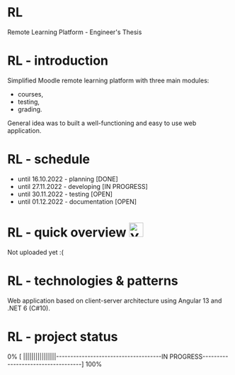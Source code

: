 # RL
Remote Learning Platform - Engineer's Thesis

# RL - introduction
Simplified Moodle remote learning platform with three main modules:
- courses,
- testing,
- grading.

General idea was to built a well-functioning and easy to use web application.

# RL - schedule
- until 16.10.2022 - planning [DONE]
- until 27.11.2022 - developing [IN PROGRESS]
- until 30.11.2022 - testing [OPEN]
- until 01.12.2022 - documentation [OPEN]

# RL - quick overview <a href="http://www.youtube.com/"><img src="https://upload.wikimedia.org/wikipedia/commons/thumb/0/09/YouTube_full-color_icon_%282017%29.svg/159px-YouTube_full-color_icon_%282017%29.svg.png" alt="Youtube icon, link to youtube video: WeeklyS - quick overview" width="32"></a>
Not uploaded yet :(

# RL - technologies & patterns
Web application based on client-server architecture using Angular 13 and .NET 6 (C#10).

# RL - project status
0% [ ||||||||||||||||-------------------------------------IN PROGRESS-----------------------------------] 100%
